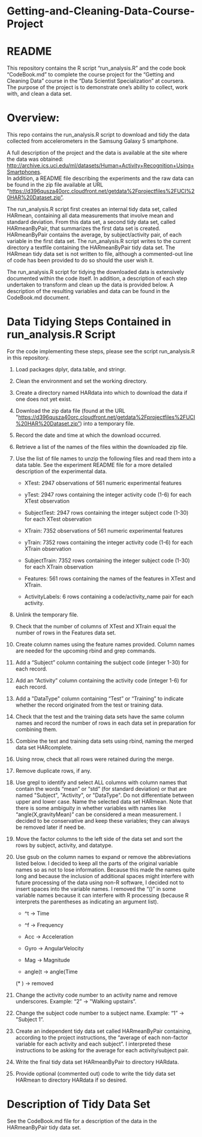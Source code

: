 # Getting-and-Cleaning-Data-Course-Project


README
============================================

This repository contains the R script “run_analysis.R” and the code book “CodeBook.md” to complete the course project for the “Getting and Cleaning Data” course in the “Data Scientist Specialization” at coursera. The purpose of the project is to demonstrate one’s ability to collect, work with, and clean a data set. 

Overview:
========

This repo contains the run_analysis.R script to download and tidy the data collected from accelerometers in the Samsung Galaxy S smartphone. 

A full description of the project and the data is available at the site where the data was obtained:
http://archive.ics.uci.edu/ml/datasets/Human+Activity+Recognition+Using+Smartphones.  
In addition, a README file describing the experiments and the raw data can be found in the zip file available at URL "https://d396qusza40orc.cloudfront.net/getdata%2Fprojectfiles%2FUCI%20HAR%20Dataset.zip”.

The run_analysis.R script first creates an internal tidy data set, called HARmean, containing all data measurements that involve mean and standard deviation. From this data set, a second tidy data set, called HARmeanByPair, that summarizes the first data set is created.  HARmeanByPair contains the average, by subject/activity pair, of each variable in the first data set.  The run_analysis.R script writes to the current directory a textfile containing the HARmeanByPair tidy data set. The HARmean tidy data set is not written to file, although a commented-out line of code has been provided to do so should the user wish it.

The run_analysis.R script for tidying the downloaded data is extensively documented within the code itself. In addition, a description of each step undertaken to transform and clean up the data is provided below. A description of the resulting variables and data can be found in the CodeBook.md document. 

Data Tidying Steps Contained in run_analysis.R Script
=====================================================

For the code implementing these steps, please see the script run_analysis.R in this repository.

1. Load packages dplyr, data.table, and stringr.

2. Clean the environment and set the working directory.

3. Create a directory named HARdata into which to download the data if one does not yet exist.

4. Download the zip data file (found at the URL "https://d396qusza40orc.cloudfront.net/getdata%2Fprojectfiles%2FUCI%20HAR%20Dataset.zip”) into a temporary file.

5. Record the date and time at which the download occurred.

6. Retrieve a list of the names of the files within the downloaded zip file.

7. Use the list of file names to unzip the following files and read them into a data table. See the experiment README file for a more detailed description of the experimental data.
	* XTest: 2947 observations of 561 numeric experimental features
	
	* yTest: 2947 rows containing the integer activity code (1-6) for each XTest observation
	
	* SubjectTest: 2947 rows containing the integer subject code (1-30) for each XTest observation
	
	* XTrain: 7352 observations of 561 numeric experimental features
	
	* yTrain: 7352 rows containing the integer activity code (1-6) for each XTrain observation
	
	* SubjectTrain: 7352 rows containing the integer subject code (1-30) for each XTrain observation
	
	* Features: 561 rows containing the names of the features in XTest and XTrain.
	
	* ActivityLabels: 6 rows containing a code/activity_name pair for each activity.

8. Unlink the temporary file.

9. Check that the number of columns of XTest and XTrain equal the number of rows in the Features data set.

10. Create column names using the feature names provided.  Column names are needed for the upcoming rbind and grep commands.

11. Add a “Subject” column containing the subject code (integer 1-30) for each record.

12. Add an “Activity” column containing the activity code (integer 1-6) for each record.

13. Add a "DataType" column containing “Test” or “Training” to indicate whether the record originated from the test or training data.

14. Check that the test and the training data sets have the same column names and record the number of rows in each data set in preparation for combining them.

15. Combine the test and training data sets using rbind, naming the merged data set HARcomplete.

16. Using nrow, check that all rows were retained during the merge.

17. Remove duplicate rows, if any.

18. Use grepl to identify and select ALL columns with column names that contain the words “mean” or “std” (for standard deviation) or that are named "Subject", "Activity", or "DataType". Do not differentiate between upper and lower case.  Name the selected data set HARmean. Note that there is some ambiguity in whether variables with names like “angle(X,gravityMean)” can be considered a mean measurement.  I decided to be conservative and keep these variables; they can always be removed later if need be.

19. Move the factor columns to the left side of the data set and sort the rows by subject, activity, and datatype.

20. Use gsub on the column names to expand or remove the abbreviations listed below. I decided to keep all the parts of the original variable names so as not to lose information. Because this made the names quite long and because the inclusion of additional spaces might interfere with future processing of the data using non-R software, I decided not to insert spaces into the variable names. I removed the “()” in some variable names because it can interfere with R processing (because R interprets the parentheses as indicating an argument list).

       * ^t -> Time
       
       * ^f -> Frequency
       
       * Acc -> Acceleration
       
       * Gyro -> AngularVelocity
       
       * Mag -> Magnitude
       
       * angle(t -> angle(Time
       
       (* ) -> removed

21. Change the activity code number to an activity name and remove underscores. Example: “2” -> "Walking upstairs”.

22. Change the subject code number to a subject name. Example: “1” -> "Subject 1”.

23. Create an independent tidy data set called HARmeanByPair containing, according to the project instructions, the “average of each non-factor variable for each activity and each subject”. I interpreted these instructions to be asking for the average for each activity/subject pair.

24. Write the final tidy data set HARmeanByPair to directory HARdata.

25. Provide optional (commented out) code to write the tidy data set HARmean to directory HARdata if so desired.


Description of Tidy Data Set
============================

See the CodeBook.md file for a description of the data in the HARmeanByPair tidy data set.






